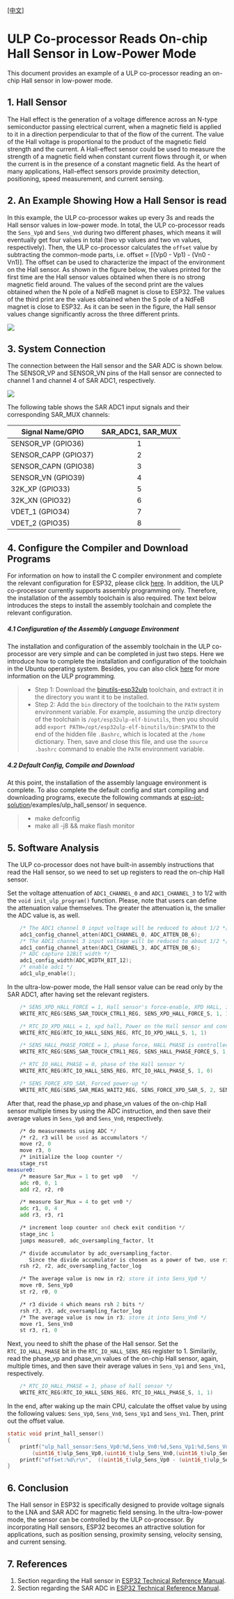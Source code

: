 [[中文]](./readme_cn.md)
# ULP Co-processor Reads On-chip Hall Sensor in Low-Power Mode
This document provides an example of a ULP co-processor reading an on-chip Hall sensor in low-power mode.

## 1. Hall Sensor
The Hall effect is the generation of a voltage difference across an N-type semiconductor passing electrical current, when a magnetic field is applied to it in a direction perpendicular to that of the flow of the current. The value of the Hall voltage is proportional to the product of the magnetic field strength and the current. A Hall-effect sensor could be used to measure the strength of a magnetic field when constant current flows through it, or when the current is in the presence of a constant magnetic field. As the heart of many applications, Hall-effect sensors provide proximity detection, positioning, speed measurement, and current sensing.

## 2. An Example Showing How a Hall Sensor is read
In this example, the ULP co-processor wakes up every 3s and reads the Hall sensor values ​​in low-power mode. In total, the ULP co-processor reads the `Sens_Vp0` and `Sens_Vn0` during two different phases, which means it will eventually get four values in total (two vp values and two vn values, respectively). Then, the ULP co-processor calculates the `offset` value by subtracting the common-mode parts, i.e. offset = [(Vp0 - Vp1) - (Vn0 - Vn1)]. The offset can be used to characterize the impact of the environment on the Hall sensor. As shown in the figure below, the values printed for the first time are the Hall sensor values obtained when there is no strong magnetic field around. The values of the second print are the values obtained when the N pole of a NdFeB magnet is close to ESP32. The values of the third print are the values obtained when the S pole of a NdFeB magnet is close to ESP32. As it can be seen in the figure, the Hall sensor values change significantly across the three different prints.

![](../../../documents/_static/ulp_hall_sensor/hall_sensor.png)

## 3. System Connection
The connection between the Hall sensor and the SAR ADC is shown below. The SENSOR_VP and SENSOR_VN pins of the Hall sensor are connected to channel 1 and channel 4 of SAR ADC1, respectively.

![](../../../documents/_static/ulp_hall_sensor/sar_adc.png)

The following table shows the SAR ADC1 input signals and their corresponding SAR_MUX channels:

|Signal Name/GPIO|SAR_ADC1, SAR_MUX|
|---|:---:|
|SENSOR_VP (GPIO36)|1|
|SENSOR_CAPP (GPIO37)|2|
|SENSOR_CAPN (GPIO38)|3|
|SENSOR_VN (GPIO39)|4|
|32K_XP (GPIO33)|5|
|32K_XN (GPIO32)|6|
|VDET_1 (GPIO34)|7|
|VDET_2 (GPIO35)|8|

## 4. Configure the Compiler and Download Programs
For information on how to install the C compiler environment and complete the relevant configuration for ESP32, please click [here](https://docs.espressif.com/projects/esp-idf/en/latest/get-started/index.html#setup-toolchain). In addition, the ULP co-processor currently supports assembly programming only. Therefore, the installation of the assembly toolchain is also required. The text below introduces the steps to install the assembly toolchain and complete the relevant configuration.

##### 4.1 Configuration of the Assembly Language Environment
The installation and configuration of the assembly toolchain in the ULP co-processor are very simple and can be completed in just two steps. Here we introduce how to complete the installation and configuration of the toolchain in the Ubuntu operating system. Besides, you can also click [here](http://docs.espressif.com/projects/esp-idf/en/latest/api-guides/ulp.html) for more information on the ULP programming.

>* Step 1: Download the [binutils-esp32ulp]( https://github.com/espressif/binutils-esp32ulp/wiki#downloads) toolchain, and extract it in the directory you want it to be installed.
>* Step 2: Add the `bin` directory of the toolchain to the `PATH` system environment variable. For example, assuming the unzip directory of the toolchain is `/opt/esp32ulp-elf-binutils`, then you should add `export PATH=/opt/esp32ulp-elf-binutils/bin:$PATH` to the end of the hidden file `.Bashrc`, which is located at the `/home` dictionary. Then, save and close this file, and use the `source .bashrc` command to enable the `PATH` environment variable.

##### 4.2 Default Config, Compile and Download
At this point, the installation of the assembly language environment is complete. To also complete the default config and start compiling and downloading programs, execute the following commands at [esp-iot-solution](https://github.com/espressif/esp-iot-solution)/examples/ulp_hall_sensor/ in sequence. 
>* make defconfig
>* make all -j8 && make flash monitor

## 5. Software Analysis
The ULP co-processor does not have built-in assembly instructions that read the Hall sensor, so we need to set up registers to read the on-chip Hall sensor.

Set the voltage attenuation of `ADC1_CHANNEL_0` and `ADC1_CHANNEL_3` to 1/2 with the `void init_ulp_program()` function. Please, note that users can define the attenuation value themselves. The greater the attenuation is, the smaller the ADC value is, as well.

```C
    /* The ADC1 channel 0 input voltage will be reduced to about 1/2 */
    adc1_config_channel_atten(ADC1_CHANNEL_0, ADC_ATTEN_DB_6);
    /* The ADC1 channel 3 input voltage will be reduced to about 1/2 */
    adc1_config_channel_atten(ADC1_CHANNEL_3, ADC_ATTEN_DB_6);
    /* ADC capture 12Bit width */
    adc1_config_width(ADC_WIDTH_BIT_12);
    /* enable adc1 */
    adc1_ulp_enable();                 
```

In the ultra-low-power mode, the Hall sensor value can be read only by the SAR ADC1, after having set the relevant registers.

```C
	/* SENS_XPD_HALL_FORCE = 1, Hall sensor's force-enable, XPD HALL, is controlled by SW */
	WRITE_RTC_REG(SENS_SAR_TOUCH_CTRL1_REG, SENS_XPD_HALL_FORCE_S, 1, 1)

	/* RTC_IO_XPD_HALL = 1, xpd hall, Power on the Hall sensor and connect it to VP and VN */
	WRITE_RTC_REG(RTC_IO_HALL_SENS_REG, RTC_IO_XPD_HALL_S, 1, 1)

	/* SENS_HALL_PHASE_FORCE = 1, phase force, HALL PHASE is controlled by SW */
	WRITE_RTC_REG(SENS_SAR_TOUCH_CTRL1_REG, SENS_HALL_PHASE_FORCE_S, 1, 1)

	/* RTC_IO_HALL_PHASE = 0, phase of the Hall sensor */
	WRITE_RTC_REG(RTC_IO_HALL_SENS_REG, RTC_IO_HALL_PHASE_S, 1, 0)

	/* SENS_FORCE_XPD_SAR, Forced power-up */
	WRITE_RTC_REG(SENS_SAR_MEAS_WAIT2_REG, SENS_FORCE_XPD_SAR_S, 2, SENS_FORCE_XPD_SAR_PU)
```

After that, read the phase_vp and phase_vn values of the on-chip Hall sensor multiple times by using the ADC instruction, and then save their average values in `Sens_Vp0` and `Sens_Vn0`, respectively.

```asm
	/* do measurements using ADC */
	/* r2, r3 will be used as accumulators */
	move r2, 0
	move r3, 0	
	/* initialize the loop counter */
	stage_rst
measure0:
	/* measure Sar_Mux = 1 to get vp0   */
	adc r0, 0, 1
	add r2, r2, r0

	/* measure Sar_Mux = 4 to get vn0 */
	adc r1, 0, 4
	add r3, r3, r1

	/* increment loop counter and check exit condition */
	stage_inc 1
	jumps measure0, adc_oversampling_factor, lt

	/* divide accumulator by adc_oversampling_factor.
	   Since the divide accumulator is chosen as a power of two, use right shift */
	rsh r2, r2, adc_oversampling_factor_log

	/* The average value is now in r2; store it into Sens_Vp0 */
	move r0, Sens_Vp0
	st r2, r0, 0

	/* r3 divide 4 which means rsh 2 bits */
	rsh r3, r3, adc_oversampling_factor_log
	/* The average value is now in r3; store it into Sens_Vn0 */
	move r1, Sens_Vn0
	st r3, r1, 0
```

Next, you need to shift the phase of the Hall sensor. Set the `RTC_IO_HALL_PHASE` bit in the `RTC_IO_HALL_SENS_REG` register to 1. Similarily, read the phase_vp and phase_vn values ​​of the on-chip Hall sensor, again, multiple times, and then save their average values in `Sens_Vp1` and `Sens_Vn1`, respectively.

```C
	/* RTC_IO_HALL_PHASE = 1, phase of hall sensor */
	WRITE_RTC_REG(RTC_IO_HALL_SENS_REG, RTC_IO_HALL_PHASE_S, 1, 1)
```

In the end, after waking up the main CPU, calculate the offset value by using the following values: `Sens_Vp0`, `Sens_Vn0`, `Sens_Vp1` and `Sens_Vn1`. Then, print out the offset value.

```C
static void print_hall_sensor()
{
    printf("ulp_hall_sensor:Sens_Vp0:%d,Sens_Vn0:%d,Sens_Vp1:%d,Sens_Vn1:%d\r\n",
        (uint16_t)ulp_Sens_Vp0,(uint16_t)ulp_Sens_Vn0,(uint16_t)ulp_Sens_Vp1,(uint16_t)ulp_Sens_Vn1);  
    printf("offset:%d\r\n",  ((uint16_t)ulp_Sens_Vp0 - (uint16_t)ulp_Sens_Vp1) - ((uint16_t)ulp_Sens_Vn0 - (uint16_t)ulp_Sens_Vn1));
}
```


## 6. Conclusion
The Hall sensor in ESP32 is specifically designed to provide voltage signals to the LNA and SAR ADC for magnetic field sensing. In the ultra-low-power mode, the sensor can be controlled by the ULP co-processor. By incorporating Hall sensors, ESP32 becomes an attractive solution for applications, such as position sensing, proximity sensing, velocity sensing, and current sensing.

## 7. References
1. Section regarding the Hall sensor in [ESP32 Technical Reference Manual](https://www.espressif.com/sites/default/files/documentation/esp32_technical_reference_manual_en.pdf).
2. Section regarding the SAR ADC in [ESP32 Technical Reference Manual](https://www.espressif.com/sites/default/files/documentation/esp32_technical_reference_manual_en.pdf).

 